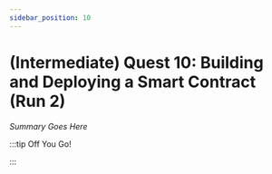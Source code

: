 ```yaml
---
sidebar_position: 10
---
```


# (Intermediate) Quest 10: Building and Deploying a Smart Contract (Run 2)

_Summary Goes Here_

:::tip Off You Go!

<QuestButton text="Happy Questing" link='' />

:::

